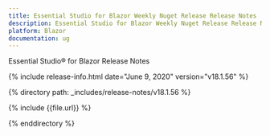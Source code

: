 ```yaml
---
title: Essential Studio for Blazor Weekly Nuget Release Release Notes  
description: Essential Studio for Blazor Weekly Nuget Release Release Notes  
platform: Blazor
documentation: ug
---
```


Essential Studio&reg; for Blazor  Release Notes  

{% include release-info.html date="June 9, 2020"  version="v18.1.56" %} 

{% directory path: _includes/release-notes/v18.1.56 %}

{% include {{file.url}} %}

{% enddirectory %}

